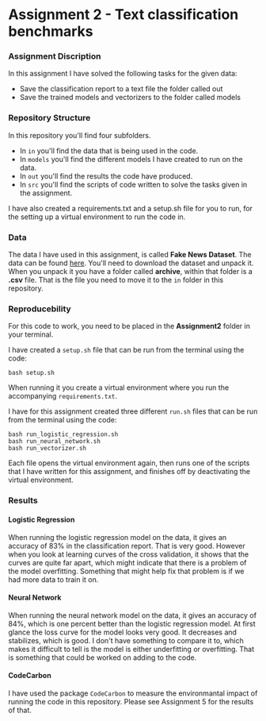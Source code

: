 # Assignment 2 - Text classification benchmarks

### Assignment Discription
In this assignment I have solved the following tasks for the given data:
- Save the classification report to a text file the folder called out
- Save the trained models and vectorizers to the folder called models

### Repository Structure
In this repository you'll find four subfolders.
- In ```in``` you'll find the data that is being used in the code.
- In ```models``` you'll find the different models I have created to run on the data.
- In ```out``` you'll find the results the code have produced.
- In ```src``` you'll find the scripts of code written to solve the tasks given in the assignment.

I have also created a requirements.txt and a setup.sh file for you to run, for the setting up a virtual environment to run the code in.

### Data
The data I have used in this assignment, is called **Fake News Dataset**. The data can be found [here](https://www.kaggle.com/datasets/jillanisofttech/fake-or-real-news). You'll need to download the dataset and unpack it. When you unpack it you have a folder called **archive**, within that folder is a **.csv** file. That is the file you need to move it to the ```in``` folder in this repository.


### Reproducebility 
For this code to work, you need to be placed in the **Assignment2** folder in your terminal.

I have created a ```setup.sh``` file that can be run from the terminal using the code: 
```
bash setup.sh
``` 
When running it you create a virtual environment where you run the accompanying ```requirements.txt```. 

I have for this assignment created three different ```run.sh``` files that can be run from the terminal using the code:
```
bash run_logistic_regression.sh
bash run_neural_network.sh
bash run_vectorizer.sh
```
Each file opens the virtual environment again, then runs one of the scripts that I have written for this assignment, and finishes off by deactivating the virtual environment. 

### Results
#### Logistic Regression
When running the logistic regression model on the data, it gives an accuracy of 83% in the classification report. That is very good. However when you look at learning curves of the cross validation, it shows that the curves are quite far apart, which might indicate that there is a problem of the model overfitting. Something that might help fix that problem is if we had more data to train it on. 

#### Neural Network
When running the neural network model on the data, it  gives an accuracy of 84%, which is one percent better than the logistic regression model.
At first glance the loss curve for the model looks very good. It decreases and stabilizes, which is good. I don't have something to compare it to, which makes it difficult to tell is the model is either underfitting or overfitting. That is something that could be worked on adding to the code. 

#### CodeCarbon
I have used the package ```CodeCarbon``` to measure the environmantal impact of running the code in this repository. Please see Assignment 5 for the results of that.